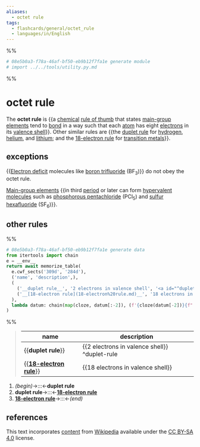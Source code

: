 ```yaml
---
aliases:
  - octet rule
tags:
  - flashcards/general/octet_rule
  - languages/in/English
---
```


%%
```Python
# 08e5b0a3-f78a-46af-bf50-eb9b12f7fa1e generate module
# import ../../tools/utility.py.md
```
%%

# octet rule

The __octet rule__ is {{a [chemical](chemistry.md) [rule of thumb](rule%20of%20thumb.md) that states [main-group elements](main-group%20element.md) tend to [bond](chemical%20bond.md) in a way such that each [atom](atom.md) has eight [electrons](electron.md) in its [valence shell](valence%20shell.md)}}. Other similar rules are {{the [duplet rule](#^duplet-rule) for [hydrogen](hydrogen.md), [helium](helium.md), and [lithium](lithium.md); and the [18-electron rule](18-electron%20rule.md) for [transition metals](transition%20metal.md)}}.

## exceptions

{{[Electron deficit](electron%20deficiency.md) molecules like [boron trifluoride](boron%20trifluoride.md) (BF<sub>3</sub>)}} do not obey the octet rule.

[Main-group elements](main-group%20element.md) {{in third [period](period%20(periodic%20table).md) or later can form [hypervalent molecules](hypervalent%20molecule.md) such as [phosphorous pentachloride](phosphorous%20pentachloride.md) (PCl<sub>5</sub>) and [sulfur hexafluoride](sulfur%20hexafluoride.md) (SF<sub>6</sub>)}}.

## other rules

%%
```Python
# 08e5b0a3-f78a-46af-bf50-eb9b12f7fa1e generate data
from itertools import chain
e = __env__
return await memorize_table(
  e.cwf_sects('309d', '284d'),
  ('name', 'description',),
  (
    ('__duplet rule__', '2 electrons in valence shell', '<a id="^duplet-rule"></a>^duplet-rule'),
    ('__[18-electron rule](18-electron%20rule.md)__', '18 electrons in valence shell', None,),
  ),
  lambda datum: chain(map(cloze, datum[:-2]), (f'{cloze(datum[-2])}{f" {datum[-1]}" if datum[-1] else ""}',),),
)
```
%%

<!--08e5b0a3-f78a-46af-bf50-eb9b12f7fa1e generate section="309d"--><!-- The following content is generated at 2023-09-26T08:43:44.011903+08:00. Any edits will be overridden! -->

> | name | description |
> |-|-|
> | {{__duplet rule__}} | {{2 electrons in valence shell}} <a id="^duplet-rule"></a>^duplet-rule |
> | {{__[18-electron rule](18-electron%20rule.md)__}} | {{18 electrons in valence shell}} |

<!--/08e5b0a3-f78a-46af-bf50-eb9b12f7fa1e-->

<!--08e5b0a3-f78a-46af-bf50-eb9b12f7fa1e generate section="284d"--><!-- The following content is generated at 2023-03-20T12:51:18.460734+08:00. Any edits will be overridden! -->

1. _(begin)_→:::←__duplet rule__
2. __duplet rule__→:::←__[18-electron rule](18-electron%20rule.md)__
3. __[18-electron rule](18-electron%20rule.md)__→:::←_(end)_

<!--/08e5b0a3-f78a-46af-bf50-eb9b12f7fa1e-->

## references

This text incorporates [content](https://en.wikipedia.org/wiki/octet_rule) from [Wikipedia](Wikipedia.md) available under the [CC BY-SA 4.0](https://creativecommons.org/licenses/by-sa/4.0/) license.
